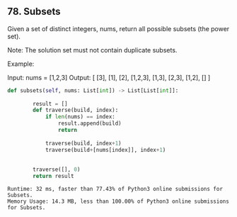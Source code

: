 ## 78. Subsets


Given a set of distinct integers, nums, return all possible subsets (the power set).

Note: The solution set must not contain duplicate subsets.

Example:

Input: nums = [1,2,3]
Output:
[
  [3],
  [1],
  [2],
  [1,2,3],
  [1,3],
  [2,3],
  [1,2],
  []
]


```python
def subsets(self, nums: List[int]) -> List[List[int]]:
        
        result = []
        def traverse(build, index):
            if len(nums) == index:
                result.append(build)
                return
            
            traverse(build, index+1)
            traverse(build+[nums[index]], index+1)
            
            
        traverse([], 0)
        return result
```


```
Runtime: 32 ms, faster than 77.43% of Python3 online submissions for Subsets.
Memory Usage: 14.3 MB, less than 100.00% of Python3 online submissions for Subsets.
```
